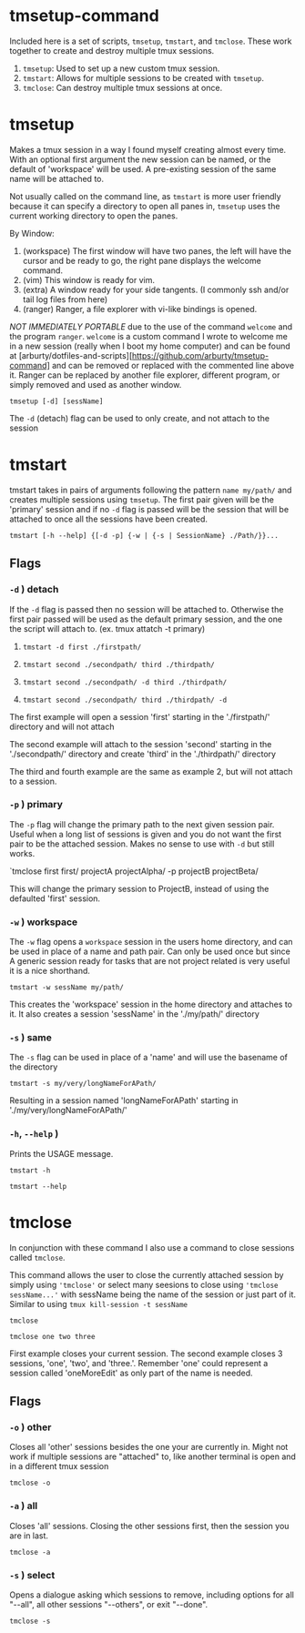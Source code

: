 # tmsetup-command

Included here is a set of scripts, `tmsetup`, `tmstart`, and `tmclose`.  These work
together to create and destroy multiple tmux sessions.

1. `tmsetup`: Used to set up a new custom tmux session.
2. `tmstart`: Allows for multiple sessions to be created with `tmsetup`.
3. `tmclose`: Can destroy multiple tmux sessions at once.

# tmsetup

Makes a tmux session in a way I found myself creating almost every time. With
an optional first argument the new session can be named, or the default of
'workspace' will be used.  A pre-existing session of the same name will be
attached to.

Not usually called on the command line, as `tmstart` is more user friendly because
it can specify a directory to open all panes in, `tmsetup` uses the current working 
directory to open the panes.

By Window:

1. (workspace) The first window will have two panes, the left will have the
   cursor and be ready to go, the right pane displays the welcome command.
2. (vim) This window is ready for vim.
3. (extra) A window ready for your side tangents. (I commonly ssh and/or tail
   log files from here)
4. (ranger) Ranger, a file explorer with vi-like bindings is opened.

*NOT IMMEDIATELY PORTABLE* due to the use of the command `welcome` and the
program `ranger`.  `welcome` is a custom command I wrote to welcome me in a new
session (really when I boot my home computer) and can be found at
[arburty/dotfiles-and-scripts][https://github.com/arburty/tmsetup-command] and
can be removed or replaced with the commented line above it. Ranger can be
replaced by another file explorer, different program, or simply removed and
used as another window.

`tmsetup [-d] [sessName]`

The `-d` (detach) flag can be used to only create, and not attach to the session

# tmstart

tmstart takes in pairs of arguments following the pattern `name my/path/` and
creates multiple sessions using `tmsetup`.  The first pair given will be the
'primary' session and if no `-d` flag is passed will be the session that will
be attached to once all the sessions have been created.

`tmstart [-h --help] {[-d -p] {-w | {-s | SessionName} ./Path/}}...`

## Flags

### `-d` ) detach

If the `-d` flag is passed then no session will be attached to. Otherwise the
first pair passed will be used as the default primary session, and the one the
script will attach to.  (ex. tmux attatch -t primary)

1. `tmstart -d first ./firstpath/`

2. `tmstart second ./secondpath/ third ./thirdpath/`

3. `tmstart second ./secondpath/ -d third ./thirdpath/`

4. `tmstart second ./secondpath/ third ./thirdpath/ -d`

The first example will open a session 'first' starting in the './firstpath/'
directory and will not attach

The second example will attach to the session 'second' starting in the
'./secondpath/' directory and create 'third' in the './thirdpath/' directory

The third and fourth example are the same as example 2, but will not attach to
a session.

### `-p` ) primary

The `-p` flag will change the primary path to the next given session pair.
Useful when a long list of sessions is given and you do not want the first pair
to be the attached session. Makes no sense to use with `-d` but still works.

`tmclose first first/ projectA projectAlpha/ -p projectB projectBeta/

This will change the primary session to ProjectB, instead of using the
defaulted 'first' session.

### `-w` ) workspace

The `-w` flag opens a `workspace` session in the users home directory, and can
be used in place of a name and path pair.  Can only be used once but since A
generic session ready for tasks that are not project related is very useful it
is a nice shorthand.

`tmstart -w sessName my/path/`

This creates the 'workspace' session in the home directory and attaches to it.
It also creates a session 'sessName' in the './my/path/' directory

### `-s` ) same

The `-s` flag can be used in place of a 'name' and will use the basename of the directory

`tmstart -s my/very/longNameForAPath/`

Resulting in a session named 'longNameForAPath' starting in
'./my/very/longNameForAPath/'

### `-h`, `--help` )

Prints the USAGE message.

`tmstart -h`

`tmstart --help`

# tmclose

In conjunction with these command I also use a command to close sessions called
`tmclose`.

This command allows the user to close the currently attached session by simply
using `'tmclose'` or select many seesions to close using `'tmclose sessName...'` with
sessName being the name of the session or just part of it.  Similar to using
`tmux kill-session -t sessName`

`tmclose`

`tmclose one two three`

First example closes your current session. The second example closes 3
sessions, 'one', 'two', and 'three.'. Remember 'one' could represent a session
called 'oneMoreEdit' as only part of the name is needed.

## Flags

### `-o` ) other

Closes all 'other' sessions besides the one your are currently in.  Might not
work if multiple sessions are "attached" to, like another terminal is open and
in a different tmux session

`tmclose -o`

### `-a` ) all
Closes 'all' sessions.  Closing the other sessions first, then the session you are in last.

`tmclose -a`

### `-s` ) select

Opens a dialogue asking which sessions to remove, including options for all
"\--all", all other sessions "\--others", or exit "\--done".

`tmclose -s`
